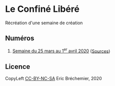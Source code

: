 # Le Confiné Libéré

Récréation d'une semaine de création

## Numéros

1. [Semaine du 25 mars au 1<sup>er</sup> avril 2020][N01] ([Sources][SN01])


[N01]: 2020-04-01-numero-1/numero1.pdf
[SN01]: 2020-04-01-numero-1/README.md

## Licence

CopyLeft [CC-BY-NC-SA][] Eric Bréchemier, 2020

[CC-BY-NC-SA]: https://creativecommons.org/licenses/by-nc-sa/4.0/
